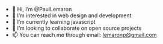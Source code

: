 - 👋 Hi, I’m @PaulLemaron
- 👀 I’m interested in web design and development 
- 🌱 I’m currently learning javascript
- 💞️ I’m looking to collaborate on open source projects
- 📫 You can reach me through email: lemaronp@gmail.com 

<!---
PaulLemaron/PaulLemaron is a ✨ special ✨ repository because its `README.md` (this file) appears on your GitHub profile.
You can click the Preview link to take a look at your changes.
--->
